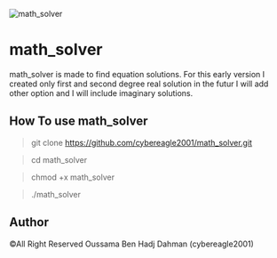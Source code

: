 ![math_solver](https://user-images.githubusercontent.com/63789665/112329674-b0ea9700-8cb7-11eb-912c-9d3fcad73741.png)
# math_solver
math_solver is made to find equation solutions.
For this early version I created only first and second degree real solution in the futur I will add other option and I will include imaginary solutions.

## How To use math_solver

> git clone https://github.com/cybereagle2001/math_solver.git

> cd math_solver

> chmod +x math_solver

> ./math_solver

## Author 
©All Right Reserved
Oussama Ben Hadj Dahman (cybereagle2001)
